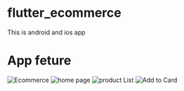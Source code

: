 # flutter_ecommerce
This is android and ios app

# App feture

![Ecommerce ](https://user-images.githubusercontent.com/106655221/218370537-9eabfdb3-f6e7-4ca9-8684-aed42b6a052f.png)
![home page](https://user-images.githubusercontent.com/106655221/218370570-99d0de6f-caf1-45ee-a7ed-5b8769784fd0.png)
![product List](https://user-images.githubusercontent.com/106655221/218370579-86361cb9-d5cb-4466-a58d-3615bfcf6353.png)
![Add to Card](https://user-images.githubusercontent.com/106655221/218371482-10254db2-03d3-408c-bedc-dfe383d5b164.png)
